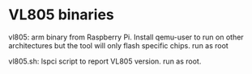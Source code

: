 # VL805 binaries


 vl805:	
 arm binary from Raspberry Pi. Install qemu-user to run on other architectures but the tool will only flash specific chips. run as root

 vl805.sh:
 lspci script to report VL805 version. run as root.
